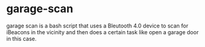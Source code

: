 # garage-scan
garage scan is a bash script that uses a Bleutooth 4.0 device to scan for iBeacons in the vicinity and then does a certain task like open a garage door in this case.
